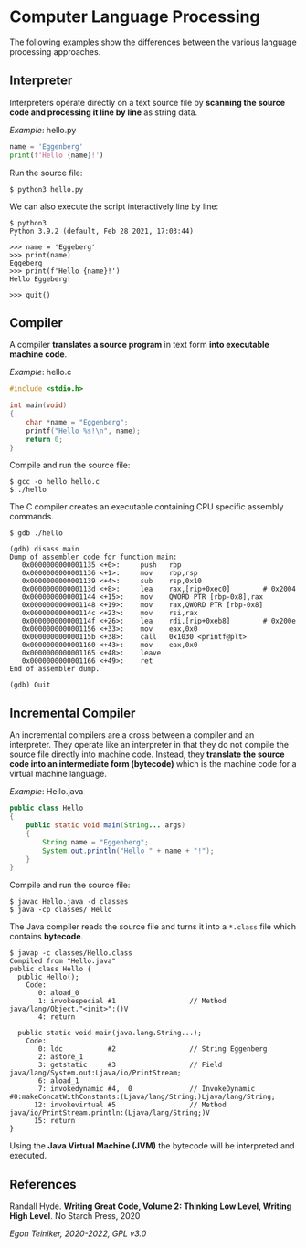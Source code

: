 # Computer Language Processing

The following examples show the differences between the various language processing approaches.

## Interpreter 

Interpreters operate directly on a text source file by **scanning the source code and processing it line by line** as string data.

_Example_: hello.py
```Python
name = 'Eggenberg'
print(f'Hello {name}!')
```

Run the source file:
```
$ python3 hello.py
``` 

We can also execute the script interactively line by line:
```
$ python3
Python 3.9.2 (default, Feb 28 2021, 17:03:44) 

>>> name = 'Eggeberg'
>>> print(name)
Eggeberg
>>> print(f'Hello {name}!')
Hello Eggeberg!

>>> quit()
``` 

## Compiler

A compiler **translates a source program** in text form **into executable machine code**. 

_Example_: hello.c
```C
#include <stdio.h>

int main(void)
{
    char *name = "Eggenberg";
    printf("Hello %s!\n", name);
    return 0;
}
```

Compile and run the source file:
```
$ gcc -o hello hello.c 
$ ./hello 
``` 

The C compiler creates an executable containing CPU specific assembly commands.
```
$ gdb ./hello

(gdb) disass main
Dump of assembler code for function main:
   0x0000000000001135 <+0>:     push   rbp
   0x0000000000001136 <+1>:     mov    rbp,rsp
   0x0000000000001139 <+4>:     sub    rsp,0x10
   0x000000000000113d <+8>:     lea    rax,[rip+0xec0]        # 0x2004
   0x0000000000001144 <+15>:    mov    QWORD PTR [rbp-0x8],rax
   0x0000000000001148 <+19>:    mov    rax,QWORD PTR [rbp-0x8]
   0x000000000000114c <+23>:    mov    rsi,rax
   0x000000000000114f <+26>:    lea    rdi,[rip+0xeb8]        # 0x200e
   0x0000000000001156 <+33>:    mov    eax,0x0
   0x000000000000115b <+38>:    call   0x1030 <printf@plt>
   0x0000000000001160 <+43>:    mov    eax,0x0
   0x0000000000001165 <+48>:    leave  
   0x0000000000001166 <+49>:    ret    
End of assembler dump.

(gdb) Quit
```

## Incremental Compiler 

An incremental compilers are a cross between a compiler and an interpreter. 
They operate like an interpreter in that they do not compile the source file directly into machine code. 
Instead, they **translate the source code into an intermediate form (bytecode)** which is the machine 
code for a virtual machine language.


_Example_: Hello.java
```Java
public class Hello
{
    public static void main(String... args)
    {
        String name = "Eggenberg";
        System.out.println("Hello " + name + "!");
    }
}
```

Compile and run the source file:
```
$ javac Hello.java -d classes
$ java -cp classes/ Hello 
``` 

The Java compiler reads the source file and turns it into a `*.class` file which contains **bytecode**.
```
$ javap -c classes/Hello.class 
Compiled from "Hello.java"
public class Hello {
  public Hello();
    Code:
       0: aload_0
       1: invokespecial #1                  // Method java/lang/Object."<init>":()V
       4: return

  public static void main(java.lang.String...);
    Code:
       0: ldc           #2                  // String Eggenberg
       2: astore_1
       3: getstatic     #3                  // Field java/lang/System.out:Ljava/io/PrintStream;
       6: aload_1
       7: invokedynamic #4,  0              // InvokeDynamic #0:makeConcatWithConstants:(Ljava/lang/String;)Ljava/lang/String;
      12: invokevirtual #5                  // Method java/io/PrintStream.println:(Ljava/lang/String;)V
      15: return
}
```

Using the **Java Virtual Machine (JVM)** the bytecode will be interpreted and executed.


## References
Randall Hyde. **Writing Great Code, Volume 2: Thinking Low Level, Writing High Level**. No Starch Press, 2020

 
*Egon Teiniker, 2020-2022, GPL v3.0* 
